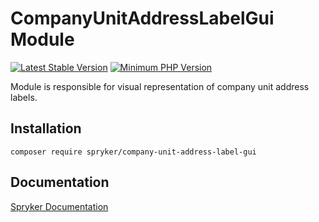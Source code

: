 # CompanyUnitAddressLabelGui Module
[![Latest Stable Version](https://poser.pugx.org/spryker/company-unit-address-label-gui/v/stable.svg)](https://packagist.org/packages/spryker/company-unit-address-label-gui)
[![Minimum PHP Version](https://img.shields.io/badge/php-%3E%3D%207.3-8892BF.svg)](https://php.net/)

Module is responsible for visual representation of company unit address labels.

## Installation

```
composer require spryker/company-unit-address-label-gui
```

## Documentation

[Spryker Documentation](https://academy.spryker.com/developing_with_spryker/module_guide/modules.html)
